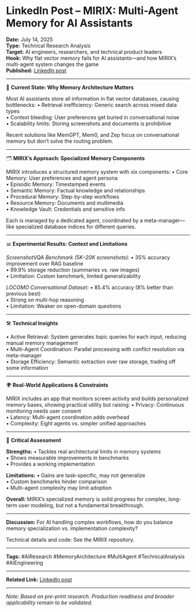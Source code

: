 


# LinkedIn Post – MIRIX: Multi-Agent Memory for AI Assistants

**Date:** July 14, 2025  
**Type:** Technical Research Analysis  
**Target:** AI engineers, researchers, and technical product leaders  
**Hook:** Why flat vector memory fails for AI assistants—and how MIRIX’s multi-agent system changes the game  
**Published:** [LinkedIn post](https://www.linkedin.com/feed/update/urn:li:activity:7350447418326294528/)

---

🧠 **Current State: Why Memory Architecture Matters**

Most AI assistants store all information in flat vector databases, causing bottlenecks:
• Retrieval inefficiency: Generic search across mixed data types  
• Context bleeding: User preferences get buried in conversational noise  
• Scalability limits: Storing screenshots and documents is prohibitive

Recent solutions like MemGPT, Mem0, and Zep focus on conversational memory but don’t solve the routing problem.

---

🗂️ **MIRIX’s Approach: Specialized Memory Components**

MIRIX introduces a structured memory system with six components:
• Core Memory: User preferences and agent persona  
• Episodic Memory: Timestamped events  
• Semantic Memory: Factual knowledge and relationships  
• Procedural Memory: Step-by-step workflows  
• Resource Memory: Documents and multimedia  
• Knowledge Vault: Credentials and sensitive info

Each is managed by a dedicated agent, coordinated by a meta-manager—like specialized database indices for different queries.

---

📊 **Experimental Results: Context and Limitations**

*ScreenshotVQA Benchmark (5K–20K screenshots):*
• 35% accuracy improvement over RAG baseline  
• 99.9% storage reduction (summaries vs. raw images)  
• Limitation: Custom benchmark, limited generalizability

*LOCOMO Conversational Dataset:*
• 85.4% accuracy (8% better than previous best)  
• Strong on multi-hop reasoning  
• Limitation: Weaker on open-domain questions

---

🛠️ **Technical Insights**

• Active Retrieval: System generates topic queries for each input, reducing manual memory management  
• Multi-Agent Coordination: Parallel processing with conflict resolution via meta-manager  
• Storage Efficiency: Semantic extraction over raw storage, trading off some information

---

🌍 **Real-World Applications & Constraints**

MIRIX includes an app that monitors screen activity and builds personalized memory bases, showing practical utility but raising:
• Privacy: Continuous monitoring needs user consent  
• Latency: Multi-agent coordination adds overhead  
• Complexity: Eight agents vs. simpler unified approaches

---

🧐 **Critical Assessment**

**Strengths:**
• Tackles real architectural limits in memory systems  
• Shows measurable improvements in benchmarks  
• Provides a working implementation

**Limitations:**
• Gains are task-specific, may not generalize  
• Custom benchmarks hinder comparison  
• Multi-agent complexity may limit adoption

**Overall:** MIRIX’s specialized memory is solid progress for complex, long-term user modeling, but not a fundamental breakthrough.

---

**Discussion:** For AI handling complex workflows, how do you balance memory specialization vs. implementation complexity?

Technical details and code: See the MIRIX repository.

---

**Tags:** #AIResearch #MemoryArchitecture #MultiAgent #TechnicalAnalysis #AIEngineering

---

**Related Link:** [LinkedIn post](https://www.linkedin.com/feed/update/urn:li:activity:7350447418326294528/)

---

*Note: Based on pre-print research. Production readiness and broader applicability remain to be validated.*
